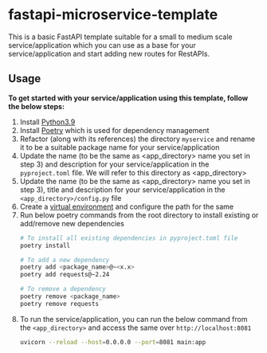 # fastapi-microservice-template
This is a basic FastAPI template suitable for a small to medium scale service/application which you can use as a base for your service/application and start adding new routes for RestAPIs.

## Usage
**To get started with your service/application using this template, follow the below steps:**
1. Install [Python3.9](https://www.python.org/downloads/)
2. Install [Poetry](https://pypi.org/project/poetry/) which is used for dependency management
3. Refactor (along with its references) the directory `myservice` and rename it to be a suitable package name for your service/application
4. Update the name (to be the same as <app_directory> name you set in step 3) and description for your service/application in the `pyproject.toml` file. We will refer to this directory as <app_directory>
5. Update the name (to be the same as <app_directory> name you set in step 3), title and description for your service/application in the `<app_directory>/config.py` file
6. Create a [virtual environment](https://docs.python.org/3/library/venv.html) and configure the path for the same
7. Run below poetry commands from the root directory to install existing or add/remove new dependencies
    ```bash
    # To install all existing dependencies in pyproject.toml file
    poetry install

    # To add a new dependency
    poetry add <package_name>@~<x.x>
    poetry add requests@~2.24

    # To remove a dependency
    poetry remove <package_name>
    poetry remove requests
    ```
8. To run the service/application, you can run the below command from the `<app_directory>` and access the same over `http://localhost:8081`
    ```bash
    uvicorn --reload --host=0.0.0.0 --port=8081 main:app
    ```
